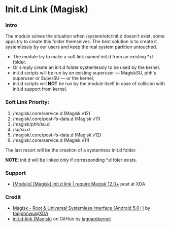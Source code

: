 # Init.d Link (Magisk)

### Intro

The module solves the situation when /system/etc/init.d doesn't exist, some apps try to create this folder themselves. The best solution is to create it systemlessly by our users and keep the real system partition untouched.

- The module try to make a soft link named init.d from an existing *.d folder.
- Or simply create an init.d folder systemlessly to be used by the kernel.
- init.d scripts will be run by an existing superuser — MagiskSU, phh's superuser or SuperSU — or the kernel,
- init.d scripts will **NOT** be run by the module itself in case of collision with init.d support from kernel.

### Soft Link Priority:

1. /magisk/.core/service.d (Magisk v12)
2. /magisk/.core/post-fs-data.d (Magisk v11)
3. /magisk/phh/su.d
4. /su/su.d
5. /magisk/.core/post-fs-data.d (Magisk v12)
6. /magisk/.core/service.d (Magisk v11)

The last resort will be the creation of a systemless init.d folder.

**NOTE**: init.d will be linked only if corresponding *.d foler exists.

### Support

- [[Module] [Magisk] init.d link | require Magisk 12.0+](https://forum.xda-developers.com/apps/magisk/magisk-init-d-link-t3579550) post at XDA

### Credit

- [Magisk - Root & Universal Systemless Interface \[Android 5.0+\]](https://forum.xda-developers.com/apps/magisk/official-magisk-v7-universal-systemless-t3473445) by [topjohnwu@XDA](https://forum.xda-developers.com/member.php?u=4470081)
- [init.d-link (Magisk)](https://github.com/laggardkernel/init.d-link) on GitHub by [laggardkernel](https://github.com/laggardkernel)
